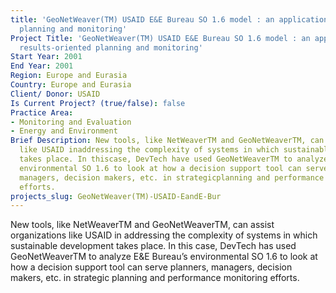 ```yaml
---
title: 'GeoNetWeaver(TM) USAID E&E Bureau SO 1.6 model : an application in results-oriented
  planning and monitoring'
Project Title: 'GeoNetWeaver(TM) USAID E&E Bureau SO 1.6 model : an application in
  results-oriented planning and monitoring'
Start Year: 2001
End Year: 2001
Region: Europe and Eurasia
Country: Europe and Eurasia
Client/ Donor: USAID
Is Current Project? (true/false): false
Practice Area:
- Monitoring and Evaluation
- Energy and Environment
Brief Description: New tools, like NetWeaverTM and GeoNetWeaverTM, can assist organizations
  like USAID inaddressing the complexity of systems in which sustainable development
  takes place. In thiscase, DevTech have used GeoNetWeaverTM to analyze E&E Bureau’s
  environmental SO 1.6 to look at how a decision support tool can serve planners,
  managers, decision makers, etc. in strategicplanning and performance monitoring
  efforts.
projects_slug: GeoNetWeaver(TM)-USAID-EandE-Bur
---
```


New tools, like NetWeaverTM and GeoNetWeaverTM, can assist organizations like USAID in addressing the complexity of systems in which sustainable development takes place. In this case, DevTech has used GeoNetWeaverTM to analyze E&E Bureau’s environmental SO 1.6 to look at how a decision support tool can serve planners, managers, decision makers, etc. in strategic planning and performance monitoring efforts.